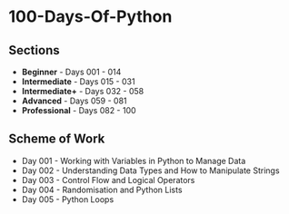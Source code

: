 # 100-Days-Of-Python

## Sections
- **Beginner** - Days 001 - 014
- **Intermediate** - Days 015 - 031
- **Intermediate+** - Days 032 - 058
- **Advanced** - Days 059 - 081
- **Professional** - Days 082 - 100

## Scheme of Work
- Day 001 - Working with Variables in Python to Manage Data
- Day 002 - Understanding Data Types and How to Manipulate Strings
- Day 003 - Control Flow and Logical Operators
- Day 004 - Randomisation and Python Lists
- Day 005 - Python Loops